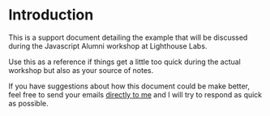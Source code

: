 # Introduction

This is a support document detailing the example that will be discussed during the Javascript Alumni workshop at Lighthouse Labs.

Use this as a reference if things get a little too quick during the actual workshop but also as your source of notes.

If you have suggestions about how this document could be make better, feel free to send your emails [directly to me](faisal+alumni-js-workshop@lighthouselabs.ca) and I will try to respond as quick as possible.

